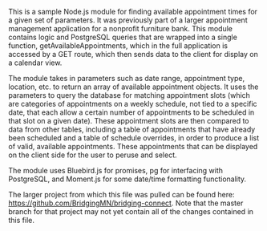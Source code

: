 This is a sample Node.js module for finding available appointment times for a given set of parameters. It was previously part of a larger appointment management application for a nonprofit furniture bank. This module contains logic and PostgreSQL queries that are wrapped into a single function, getAvailableAppointments, which in the full application is accessed by a GET route, which then sends data to the client for display on a calendar view.

The module takes in parameters such as date range, appointment type, location, etc. to return an array of available appointment objects. It uses the parameters to query the database for matching appointment slots (which are categories of appointments on a weekly schedule, not tied to a specific date, that each allow a certain number of appointments to be scheduled in that slot on a given date). These appointment slots are then compared to data from other tables, including a table of appointments that have already been scheduled and a table of schedule overrides, in order to produce a list of valid, available appointments. These appointments that can be displayed on the client side for the user to peruse and select.

The module uses Bluebird.js for promises, pg for interfacing with PostgreSQL, and Moment.js for some date/time formatting functionality.

The larger project from which this file was pulled can be found here: https://github.com/BridgingMN/bridging-connect. Note that the master branch for that project may not yet contain all of the changes contained in this file.
